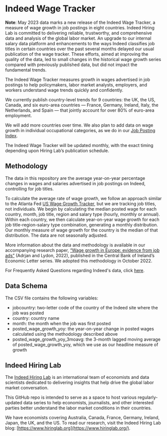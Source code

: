 # Indeed Wage Tracker
 
**Note**: May 2023 data marks a new release of the Indeed Wage Tracker, a measure of wage growth in job postings in eight countries. Indeed Hiring Lab is committed to delivering reliable, trustworthy, and comprehensive data and analysis of the global labor market. An upgrade to our internal salary data platform and enhancements to the ways Indeed classifies job titles in certain countries over the past several months delayed our usual publication of the wage tracker. These efforts, aimed at improving the quality of the data, led to small changes in the historical wage growth series compared with previously published data, but did not impact the fundamental trends.

The Indeed Wage Tracker measures growth in wages advertised in job postings to help policymakers, labor market analysts, employers, and workers understand wage trends quickly and confidently.
 
We currently publish country-level trends for 9 countries: the UK, the US, Canada, and six euro-area countries — France, Germany, Ireland, Italy, the Netherlands, and Spain — that jointly account for over 80% of euro-area employment.
 
We will add more countries over time. We also plan to add data on wage growth in individual occupational categories, as we do in our [Job Posting Index](https://github.com/hiring-lab/job_postings_tracker).
 
The Indeed Wage Tracker will be updated monthly, with the exact timing depending upon Hiring Lab’s publication schedule.
 
## Methodology
 
The data in this repository are the average year-on-year percentage changes in wages and salaries advertised in job postings on Indeed, controlling for job titles. 
 
To calculate the average rate of wage growth, we follow an approach similar to the Atlanta Fed [US Wage Growth Tracker](https://www.atlantafed.org/chcs/wage-growth-tracker), but we are tracking job titles, not individuals. We begin by calculating the median posted wage for each country, month, job title, region and salary type (hourly, monthly or annual). Within each country, we then calculate year-on-year wage growth for each job title-region-salary type combination, generating a monthly distribution. Our monthly measure of wage growth for the country is the median of that distribution. The data are not seasonally adjusted.

More information about the data and methodology is available in our accompanying research paper, [“Wage growth in Europe: evidence from job ads”](https://www.centralbank.ie/page-not-found-404?aspxerrorpath=/docs/default-source/publications/economic-letters/wage-growth-europe-evidence-job-ads.pdf) (Adrjan and Lydon, 2022), published in the Central Bank of Ireland’s Economic Letter series. We adopted this methodology in October 2022.
 
For Frequently Asked Questions regarding Indeed's data, click [here](https://www.hiringlab.org/indeed-data-faq/).

## Data Schema
 
The CSV file contains the following variables:

- jobcountry: two-letter code of the country of the Indeed site where the job was posted
- country: country name
- month: the month when the job was first posted
- posted_wage_growth_yoy: the year-on-year change in posted wages calculated using the methodology described above
- posted_wage_growth_yoy_3moavg: the 3-month lagged moving average of posted_wage_growth_yoy, which we use as our headline measure of growth
 
## Indeed Hiring Lab
 
The [Indeed Hiring Lab](http://hiringlab.org/) is an international team of economists and data scientists dedicated to delivering insights that help drive the global labor market conversation.
 
This GitHub repo is intended to serve as a space to host various regularly-updated data series to help economists, journalists, and other interested parties better understand the labor market conditions in their countries.
 
We have economists covering Australia, Canada, France, Germany, Ireland, Japan, the UK, and the US. To read our research, visit the Indeed Hiring Lab blog: [https://www.hiringlab.org](https://www.hiringlab.org/).
